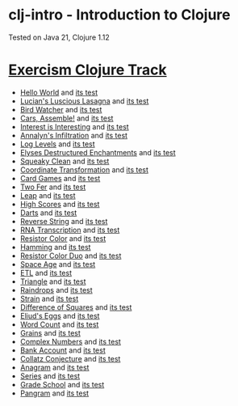 # clj-intro - Introduction to Clojure

Tested on Java 21, Clojure 1.12

# [Exercism Clojure Track](https://exercism.org/tracks/clojure)

- [Hello World](hello_world.clj) and [its test](hello_world_test.clj)
- [Lucian's Luscious Lasagna](lucians_luscious_lasagna.clj) and [its test](lucians_luscious_lasagna_test.clj)
- [Bird Watcher](bird_watcher.clj) and [its test](bird_watcher_test.clj)
- [Cars, Assemble!](cars_assemble.clj) and [its test](cars_assemble_test.clj)
- [Interest is Interesting](interest_is_interesting.clj) and [its test](interest_is_interesting_test.clj)
- [Annalyn's Infiltration](annalyns_infiltration.clj) and [its test](annalyns_infiltration_test.clj)
- [Log Levels](log_levels.clj) and [its test](log_levels_test.clj)
- [Elyses Destructured Enchantments](elyses_destructured_enchantments.clj)
  and [its test](elyses_destructured_enchantments_test.clj)
- [Squeaky Clean](squeaky_clean.clj) and [its test](squeaky_clean_test.clj)
- [Coordinate Transformation](coordinate_transformation.clj) and [its test](coordinate_transformation_test.clj)
- [Card Games](card_games.clj) and [its test](card_games_test.clj)
- [Two Fer](two_fer.clj) and [its test](two_fer_test.clj)
- [Leap](leap.clj) and [its test](leap_test.clj)
- [High Scores](high_scores.clj) and [its test](high_scores_test.clj)
- [Darts](darts.clj) and [its test](darts_test.clj)
- [Reverse String](reverse_string.clj) and [its test](reverse_string_test.clj)
- [RNA Transcription](rna_transcription.clj) and [its test](rna_transcription_test.clj)
- [Resistor Color](resistor_color.clj) and [its test](resistor_color_test.clj)
- [Hamming](hamming.clj) and [its test](hamming_test.clj)
- [Resistor Color Duo](resistor_color_duo.clj) and [its test](resistor_color_duo_test.clj)
- [Space Age](space_age.clj) and [its test](space_age_test.clj)
- [ETL](etl.clj) and [its test](etl_test.clj)
- [Triangle](triangle.clj) and [its test](triangle_test.clj)
- [Raindrops](raindrops.clj) and [its test](raindrops_test.clj)
- [Strain](strain.clj) and [its test](strain_test.clj)
- [Difference of Squares](difference_of_squares.clj) and [its test](difference_of_squares_test.clj)
- [Eliud's Eggs](eliuds_eggs.clj) and [its test](eliuds_eggs_test.clj)
- [Word Count](word_count.clj) and [its test](word_count_test.clj)
- [Grains](grains.clj) and [its test](grains_test.clj)
- [Complex Numbers](complex_numbers.clj) and [its test](complex_numbers_test.clj)
- [Bank Account](bank_account.clj) and [its test](bank_account_test.clj)
- [Collatz Conjecture](collatz_conjecture.clj) and [its test](collatz_conjecture_test.clj)
- [Anagram](anagram.clj) and [its test](anagram_test.clj)
- [Series](series.clj) and [its test](series_test.clj)
- [Grade School](grade_school.clj) and [its test](grade_school.clj)
- [Pangram](pangram.clj) and [its test](pangram_test.clj)
